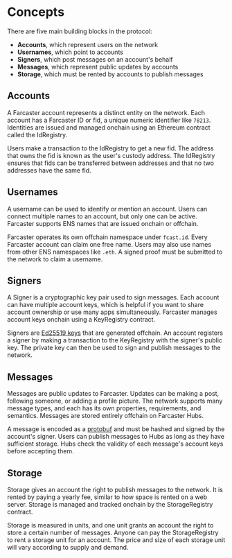 # Concepts

There are five main building blocks in the protocol:

- **Accounts**, which represent users on the network
- **Usernames**, which point to accounts
- **Signers**, which post messages on an account's behalf
- **Messages**, which represent public updates by accounts
- **Storage**, which must be rented by accounts to publish messages

## Accounts

A Farcaster account represents a distinct entity on the network. Each account has a Farcaster ID or fid, a unique numeric identifier like `78213`. Identities are issued and managed onchain using an Ethereum contract called the IdRegistry.

Users make a transaction to the IdRegistry to get a new fid. The address that owns the fid is known as the user's custody address. The IdRegistry ensures that fids can be transferred between addresses and that no two addresses have the same fid.

## Usernames

A username can be used to identify or mention an account. Users can connect multiple names to an account, but only one can be active. Farcaster supports ENS names that are issued onchain or offchain.

Farcaster operates its own offchain namespace under `fcast.id`. Every Farcaster account can claim one free name. Users may also use names from other ENS namespaces like `.eth`. A signed proof must be submitted to the network to claim a username.

## Signers

A Signer is a cryptographic key pair used to sign messages. Each account can have multiple account keys, which is helpful if you want to share account ownership or use many apps simultaneously. Farcaster manages account keys onchain using a KeyRegistry contract.

Signers are [Ed25519 keys](https://en.wikipedia.org/wiki/EdDSA#Ed25519) that are generated offchain. An account registers a signer by making a transaction to the KeyRegistry with the signer's public key. The private key can then be used to sign and publish messages to the network.

## Messages

Messages are public updates to Farcaster. Updates can be making a post, following someone, or adding a profile picture. The network supports many message types, and each has its own properties, requirements, and semantics. Messages are stored entirely offchain on Farcaster Hubs.

A message is encoded as a [protobuf](https://protobuf.dev/) and must be hashed and signed by the account's signer. Users can publish messages to Hubs as long as they have sufficient storage. Hubs check the validity of each message's account keys before accepting them.

## Storage

Storage gives an account the right to publish messages to the network. It is rented by paying a yearly fee, similar to how space is rented on a web server. Storage is managed and tracked onchain by the StorageRegistry contract.

Storage is measured in units, and one unit grants an account the right to store a certain number of messages. Anyone can pay the StorageRegistry to rent a storage unit for an account. The price and size of each storage unit will vary according to supply and demand.

